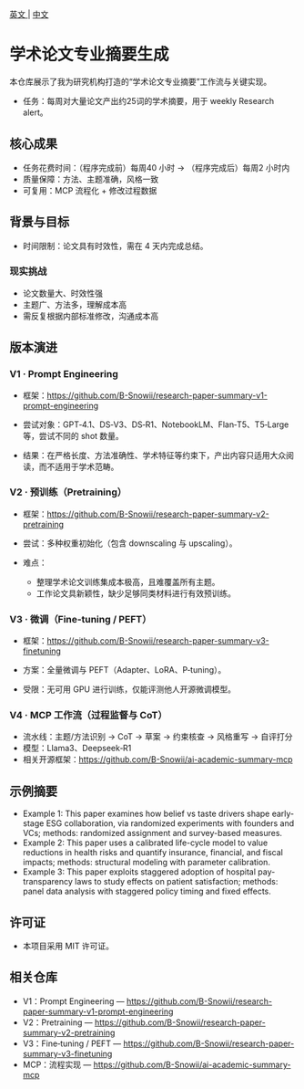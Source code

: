 ﻿[ 英文 ](README.md) | [ 中文 ](README.zh-CN.md)

# 学术论文专业摘要生成

本仓库展示了我为研究机构打造的“学术论文专业摘要”工作流与关键实现。

- 任务：每周对大量论文产出约25词的学术摘要，用于 weekly Research alert。

## 核心成果

- 任务花费时间：（程序完成前）每周40 小时 → （程序完成后）每周2 小时内
- 质量保障：方法、主题准确，风格一致
- 可复用：MCP 流程化 + 修改过程数据

## 背景与目标

- 时间限制：论文具有时效性，需在 4 天内完成总结。

### 现实挑战

- 论文数量大、时效性强
- 主题广、方法多，理解成本高
- 需反复根据内部标准修改，沟通成本高

## 版本演进

### V1 · Prompt Engineering
- 框架：https://github.com/B-Snowii/research-paper-summary-v1-prompt-engineering

- 尝试对象：GPT‑4.1、DS‑V3、DS‑R1、NotebookLM、Flan‑T5、T5‑Large 等，尝试不同的 shot 数量。
- 结果：在严格长度、方法准确性、学术特征等约束下，产出内容只适用大众阅读，而不适用于学术范畴。

### V2 · 预训练（Pretraining）
- 框架：https://github.com/B-Snowii/research-paper-summary-v2-pretraining

- 尝试：多种权重初始化（包含 downscaling 与 upscaling）。
- 难点：
  - 整理学术论文训练集成本极高，且难覆盖所有主题。  
  - 工作论文具新颖性，缺少足够同类材料进行有效预训练。

### V3 · 微调（Fine‑tuning / PEFT）
- 框架：https://github.com/B-Snowii/research-paper-summary-v3-finetuning

- 方案：全量微调与 PEFT（Adapter、LoRA、P‑tuning）。
- 受限：无可用 GPU 进行训练，仅能评测他人开源微调模型。

### V4 · MCP 工作流（过程监督与 CoT）
- 流水线：主题/方法识别 → CoT → 草案 → 约束核查 → 风格重写 → 自评打分
- 模型：Llama3、Deepseek‑R1
- 相关开源框架：https://github.com/B-Snowii/ai-academic-summary-mcp

## 示例摘要

- Example 1: This paper examines how belief vs taste drivers shape early-stage ESG collaboration, via randomized experiments with founders and VCs; methods: randomized assignment and survey-based measures.
- Example 2: This paper uses a calibrated life-cycle model to value reductions in health risks and quantify insurance, financial, and fiscal impacts; methods: structural modeling with parameter calibration.
- Example 3: This paper exploits staggered adoption of hospital pay-transparency laws to study effects on patient satisfaction; methods: panel data analysis with staggered policy timing and fixed effects.

## 许可证

- 本项目采用 MIT 许可证。

## 相关仓库
- V1：Prompt Engineering — https://github.com/B-Snowii/research-paper-summary-v1-prompt-engineering
- V2：Pretraining — https://github.com/B-Snowii/research-paper-summary-v2-pretraining
- V3：Fine‑tuning / PEFT — https://github.com/B-Snowii/research-paper-summary-v3-finetuning
- MCP：流程实现 — https://github.com/B-Snowii/ai-academic-summary-mcp